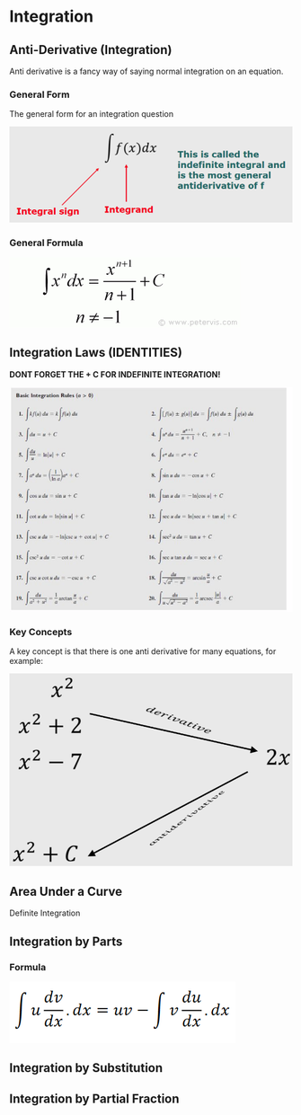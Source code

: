 # Integration

## Anti-Derivative \(Integration\)

Anti derivative is a fancy way of saying normal integration on an equation.

### General Form

The general form for an integration question

![](../../../../../.gitbook/assets/image%20%28127%29.png)

### General Formula

![](../../../../../.gitbook/assets/image%20%28130%29.png)

## Integration Laws \(IDENTITIES\)

**DONT FORGET THE + C FOR INDEFINITE INTEGRATION!**

![](../../../../../.gitbook/assets/image%20%28128%29.png)

### Key Concepts

A key concept is that there is one anti derivative for many equations, for example:

![](../../../../../.gitbook/assets/image%20%28126%29.png)

## Area Under a Curve

Definite Integration

## Integration by Parts

### Formula

![](../../../../../.gitbook/assets/image%20%28175%29.png)

## **Integration** by Substitution

##  **Integration** by Partial Fraction


